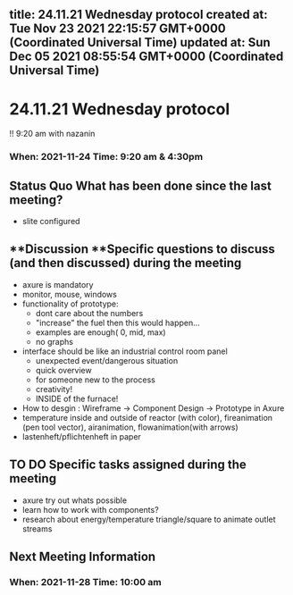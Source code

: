 
title: 24.11.21 Wednesday protocol
created at: Tue Nov 23 2021 22:15:57 GMT+0000 (Coordinated Universal Time)
updated at: Sun Dec 05 2021 08:55:54 GMT+0000 (Coordinated Universal Time)
---

# 24.11.21 Wednesday protocol

!! 9:20 am with nazanin

### When: 2021-11-24 Time: 9:20 am & 4:30pm

## Status Quo What has been done since the last meeting?

-   slite configured

## **Discussion **Specific questions to discuss (and then discussed) during the meeting

-   axure is mandatory
-   monitor, mouse, windows
-   functionality of prototype:
    -   dont care about the numbers
    -   "increase" the fuel then this would happen...
    -   examples are enough( 0, mid, max)
    -   no graphs
-   interface should be like an industrial control room panel
    -   unexpected event/dangerous situation
    -   quick overview
    -   for someone new to the process
    -   creativity!
    -   INSIDE of the furnace!
-   How to desgin : Wireframe → Component Design → Prototype in Axure
-   temperature inside and outside of reactor (with color), fireanimation (pen tool vector), airanimation, flowanimation(with arrows)
-   lastenheft/pflichtenheft in paper

## TO DO Specific tasks assigned during the meeting

-   axure try out whats possible
-   learn how to work with components?
-   research about energy/temperature triangle/square to animate outlet streams

## Next Meeting Information

### When: 2021-11-28 Time: 10:00 am

          